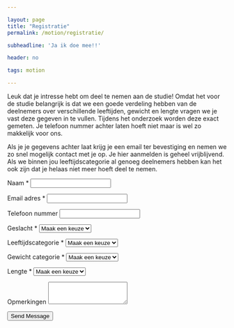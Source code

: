 ```yaml
---

layout: page
title: "Registratie"
permalink: /motion/registratie/

subheadline: 'Ja ik doe mee!!'

header: no

tags: motion

---
```


Leuk dat je intresse hebt om deel te nemen aan de studie! Omdat het voor de studie belangrijk is dat we een goede verdeling hebben van de deelnemers over verschillende leeftijden, gewicht en lengte vragen we je vast deze gegeven in te vullen. Tijdens het onderzoek worden deze exact gemeten. Je telefoon nummer achter laten hoeft niet maar is wel zo makkelijk voor ons. 

Als je je gegevens achter laat krijg je een email ter bevestiging en nemen we zo snel mogelijk contact met je op. Je hier aanmelden is geheel vrijblijvend. Als we binnen jou leeftijdscategorie al genoeg deelnemers hebben kan het ook zijn dat je helaas niet meer hoeft deel te nemen. 

<form name="simpleContactForm" method="POST" id="simple-contact-form" class="contact-form">
	<p class="form-row">
		<label id="contact-form-name-label" for="contact-form-name" class="form-label">Naam *</label>
		<input type="text" name="name" id="contact-form-name" aria-labelledby="contact-form-name-label" class="form-input" required/>
	</p>
	<p class="form-row">
		<label id="contact-form-email-label" for="contact-form-email" class="form-label">Email adres *</label>
		<input type="email" name="email" id="contact-form-email" aria-labelledby="contact-form-email-label" class="form-input" required/>
	</p>
	<p class="form-row">
		<label id="contact-form-phone-label" for="contact-form-phone" class="form-label">Telefoon nummer</label>
		<input type="phone" name="phone" id="contact-form-phone" aria-labelledby="contact-form-phone-label" class="form-input"/>
	</p>
	<p>
		<label for="contact-form-gender">Geslacht *</label>
		<select name="age" id="contact-form-fender" required>
			<option value="">Maak een keuze</option>
			<option value="Man">Man</option>
			<option value="Vrouw">Vrouw</option>
		</select>
	</p>
	<p>
		<label for="contact-form-age">Leeftijdscategorie *</label>
		<select name="age" id="contact-form-age" required>
			<option value="">Maak een keuze</option>
			<option value="16-19">16-19</option>
			<option value="20-24">20-24</option>
			<option value="25-29">25-29</option>
			<option value="30-34">30-34</option>
			<option value="35-39">35-39</option>
			<option value="40-44">40-44</option>
			<option value="45-49">45-49</option>
			<option value="50-54">50-54</option>
			<option value="55-60">55-60</option>
		</select>
	</p>
	<p>
		<label for="contact-form-weight">Gewicht categorie *</label>
		<select name="age" id="contact-form-weight" required>
			<option value="">Maak een keuze</option>
			<option value="< 50">50- kg</option>
			<option value="50-55">50-55 kg</option>
			<option value="55-60">55-60 kg</option>
			<option value="60-65">60-65 kg</option>
			<option value="65-70">65-70 kg</option>
			<option value="70-75">70-75 kg</option>
			<option value="75-80">75-80 kg</option>
			<option value="80-85">80-85 kg</option>
			<option value="85-90">85-90 kg</option>
			<option value="90-95">90-95 kg</option>
			<option value="95-100">95-100 kg</option>
			<option value="100-105">100-105 kg</option>
			<option value="105-110">105-110 kg</option>
			<option value="110-115">110-115 kg</option>
			<option value="115-120">115-120 kg</option>
			<option value="120 <">120+ kg</option>
		</select>
	</p>
	<p>
		<label for="contact-form-hight">Lengte *</label>
		<select name="age" id="contact-form-hight" required>
			<option value="">Maak een keuze</option>
			<option value="< 150">150- cm</option>
			<option value="150-155">150-155 cm</option>
			<option value="155-160">155-160 cm</option>
			<option value="160-165">160-165 cm</option>
			<option value="165-170">165-170 cm</option>
			<option value="170-175">170-175 cm</option>
			<option value="175-180">175-180 cm</option>
			<option value="180-185">180-185 cm</option>
			<option value="185-190">185-190 cm</option>
			<option value="190-195">190-195 cm</option>
			<option value="195-200">195-200 cm</option>
			<option value="200 <">200+ cm</option>
		</select>
	</p>
	<p class="form-row">
		<label id="contact-form-message-label" for="contact-form-message" class="form-label">Opmerkingen</label>
		<textarea name="message" id="contact-form-message" aria-labelledby="contact-form-message-label" class="form-textarea" rows="3"></textarea>
	</p>
	<p class="form-row form-submit">
		<button type="submit" class="button">Send Message</button>
	</p>
</form>